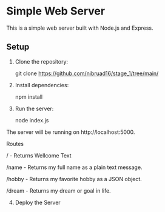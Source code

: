 # Simple Web Server

This is a simple web server built with Node.js and Express.

## Setup

1. Clone the repository:
  
   git clone https://github.com/nibruad16/stage_1/tree/main/

2. Install dependencies:

   npm install

3. Run the server:

   node index.js

The server will be running on http://localhost:5000.

Routes

/ - Returns Wellcome Text

/name - Returns my full name as a plain text message.


/hobby - Returns my favorite hobby as a JSON object.


/dream - Returns my dream or goal in life.

4. Deploy the Server

   
